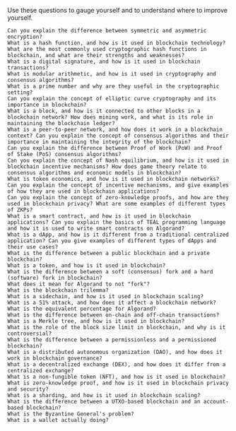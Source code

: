 Use these questions to gauge yourself and to understand where to improve yourself.

    Can you explain the difference between symmetric and asymmetric encryption?
    What is a hash function, and how is it used in blockchain technology?
    What are the most commonly used cryptographic hash functions in blockchain, and what are their strengths and weaknesses?
    What is a digital signature, and how is it used in blockchain transactions?
    What is modular arithmetic, and how is it used in cryptography and consensus algorithms?
    What is a prime number and why are they useful in the cryptographic setting?
    Can you explain the concept of elliptic curve cryptography and its importance in blockchain?
    What is a block, and how is it connected to other blocks in a blockchain network? How does mining work, and what is its role in maintaining the blockchain ledger?
    What is a peer-to-peer network, and how does it work in a blockchain context? Can you explain the concept of consensus algorithms and their importance in maintaining the integrity of the blockchain?
    Can you explain the difference between Proof of Work (PoW) and Proof of Stake (PoS) consensus algorithms?
    Can you explain the concept of Nash equilibrium, and how is it used in blockchain incentive mechanisms? How does game theory relate to consensus algorithms and economic models in blockchain?
    What is token economics, and how is it used in blockchain networks? Can you explain the concept of incentive mechanisms, and give examples of how they are used in blockchain applications?
    Can you explain the concept of zero-knowledge proofs, and how are they used in blockchain privacy? What are some examples of different types of ZKPs?
    What is a smart contract, and how is it used in blockchain applications? Can you explain the basics of TEAL programming language and how it is used to write smart contracts on Algorand?
    What is a dApp, and how is it different from a traditional centralized application? Can you give examples of different types of dApps and their use cases?
    What is the difference between a public blockchain and a private blockchain?
    What is a token, and how is it used in blockchain?
    What is the difference between a soft (consensus) fork and a hard (software) fork in blockchain?
    What does it mean for Algorand to not "fork"?
    What is the blockchain trilemma?
    What is a sidechain, and how is it used in blockchain scaling?
    What is a 51% attack, and how does it affect a blockchain network?
    What is the equivalent percentage for Algorand?
    What is the difference between on-chain and off-chain transactions?
    What is a Merkle tree, and how is it used in blockchain?
    What is the role of the block size limit in blockchain, and why is it controversial?
    What is the difference between a permissionless and a permissioned blockchain?
    What is a distributed autonomous organization (DAO), and how does it work in blockchain governance?
    What is a decentralized exchange (DEX), and how does it differ from a centralized exchange?
    What is a non-fungible token (NFT), and how is it used in blockchain?
    What is zero-knowledge proof, and how is it used in blockchain privacy and security?
    What is a sharding, and how is it used in blockchain scaling?
    What is the difference between a UTXO-based blockchain and an account-based blockchain?
    What is the Byzantine General's problem?
    What is a wallet actually doing?
